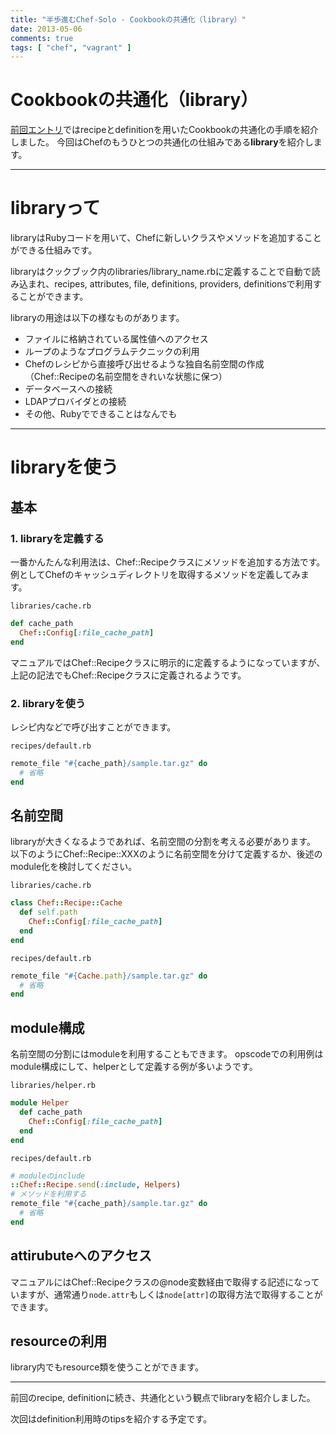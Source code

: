 ```yaml
---
title: "半歩進むChef-Solo - Cookbookの共通化（library）"
date: 2013-05-06
comments: true
tags: [ "chef", "vagrant" ]
---
```


# Cookbookの共通化（library）

[前回エントリ](/blog/2013/05/05/next-step-chef-solo-recipe-and-definition/)ではrecipeとdefinitionを用いたCookbookの共通化の手順を紹介しました。
今回はChefのもうひとつの共通化の仕組みである**library**を紹介します。

<hr/>

# libraryって

libraryはRubyコードを用いて、Chefに新しいクラスやメソッドを追加することができる仕組みです。

libraryはクックブック内のlibraries/library_name.rbに定義することで自動で読み込まれ、recipes, attributes, file, definitions, providers, definitionsで利用することができます。

libraryの用途は以下の様なものがあります。

- ファイルに格納されている属性値へのアクセス
- ループのようなプログラムテクニックの利用
- Chefのレシピから直接呼び出せるような独自名前空間の作成（Chef::Recipeの名前空間をきれいな状態に保つ）
- データベースへの接続
- LDAPプロバイダとの接続
- その他、Rubyでできることはなんでも

<hr/>

# libraryを使う

## 基本

### 1. libraryを定義する

一番かんたんな利用法は、Chef::Recipeクラスにメソッドを追加する方法です。
例としてChefのキャッシュディレクトリを取得するメソッドを定義してみます。

`libraries/cache.rb`

```ruby
def cache_path
  Chef::Config[:file_cache_path]
end
```

マニュアルではChef::Recipeクラスに明示的に定義するようになっていますが、上記の記法でもChef::Recipeクラスに定義されるようです。

### 2. libraryを使う

レシピ内などで呼び出すことができます。

`recipes/default.rb`

```ruby
remote_file "#{cache_path}/sample.tar.gz" do
  # 省略
end
```

## 名前空間

libraryが大きくなるようであれば、名前空間の分割を考える必要があります。
以下のようにChef::Recipe::XXXのように名前空間を分けて定義するか、後述のmodule化を検討してください。

`libraries/cache.rb`

```ruby
class Chef::Recipe::Cache
  def self.path
    Chef::Config[:file_cache_path]
  end
end
```

`recipes/default.rb`

```ruby
remote_file "#{Cache.path}/sample.tar.gz" do
  # 省略
end
```


## module構成

名前空間の分割にはmoduleを利用することもできます。
opscodeでの利用例はmodule構成にして、helperとして定義する例が多いようです。

`libraries/helper.rb`

```ruby
module Helper
  def cache_path
    Chef::Config[:file_cache_path]
  end
end
```

`recipes/default.rb`

```ruby
# moduleのinclude
::Chef::Recipe.send(:include, Helpers) 
# メソッドを利用する
remote_file "#{cache_path}/sample.tar.gz" do
  # 省略
end
```

## attirubuteへのアクセス

マニュアルにはChef::Recipeクラスの@node変数経由で取得する記述になっていますが、通常通り`node.attr`もしくは`node[attr]`の取得方法で取得することができます。

## resourceの利用

library内でもresource類を使うことができます。

<hr/>

前回のrecipe, definitionに続き、共通化という観点でlibraryを紹介しました。

次回はdefinition利用時のtipsを紹介する予定です。



